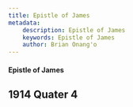 ```yaml
---
title: Epistle of James
metadata:
    description: Epistle of James
    keywords: Epistle of James
    author: Brian Onang'o
---
```


#### Epistle of James

## 1914 Quater 4
